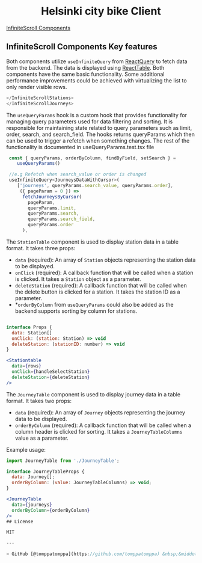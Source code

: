 <h1 align="center">
  <br>
  Helsinki city bike Client
  <br>
</h1>

<p align="center">
 
  <a href="#InfiniteScroll">InfiniteScroll Components</a>
 
</p>

## InfiniteScroll Components Key features

Both components utilize `useInfiniteQuery` from [ReactQuery](https://tanstack.com/) to fetch data from the backend. The data is displayed using [ReactTable](https://react-table-v7.tanstack.com/). Both components have the same basic functionality. Some additional performance improvements could be achieved with virtualizing the list to only render visible rows.

```jsx
</InfiniteScrollStations>
</InfiniteScrollJourneys>

```

The `useQueryParams` hook is a custom hook that provides functionality for managing query parameters used for data filtering and sorting. It is responsible for maintaining state related to query parameters such as limit, order, search, and search_field. The hooks returns queryParams which then can be used to trigger a refetch when something changes. The rest of the functionality is documented in useQueryParams.test.tsx file

```jsx
 const { queryParams, orderByColumn, findByField, setSearch } =
    useQueryParams()

 //e.g Refetch when search_value or order is changed
 useInfiniteQuery<JourneysDataWithCursor>(
    ['journeys', queryParams.search_value, queryParams.order],
     ({ pageParam = 0 }) =>
      fetchJourneysByCursor(
        pageParam,
        queryParams.limit,
        queryParams.search,
        queryParams.search_field,
        queryParams.order
      ),

```

The `StationTable` component is used to display station data in a table format. It takes three props:

- `data` (required): An array of `Station` objects representing the station data to be displayed.
- `onClick` (required): A callback function that will be called when a station is clicked. It takes a `Station` object as a parameter.
- `deleteStation` (required): A callback function that will be called when the delete button is clicked for a station. It takes the station ID as a parameter.
- \*`orderByColumn` from `useQueryParams` could also be added as the backend supports sorting by column for stations.

```jsx

interface Props {
  data: Station[]
  onClick: (station: Station) => void
  deleteStation: (stationID: number) => void
}

<Stationtable
  data={rows}
  onClick={handleSelectStation}
  deleteStation={deleteStation}
/>

```

The `JourneyTable` component is used to display journey data in a table format. It takes two props:

- `data` (required): An array of `Journey` objects representing the journey data to be displayed.
- `orderByColumn` (required): A callback function that will be called when a column header is clicked for sorting. It takes a `JourneyTableColumns` value as a parameter.

Example usage:

```jsx
import JourneyTable from './JourneyTable';

interface JourneyTableProps {
  data: Journey[];
  orderByColumn: (value: JourneyTableColumns) => void;
}

<JourneyTable
  data={journeys}
  orderByColumn={orderByColumn}
/>
## License

MIT

---

> GitHub [@tomppatomppa](https://github.com/tomppatomppa) &nbsp;&middot;&nbsp;

```
